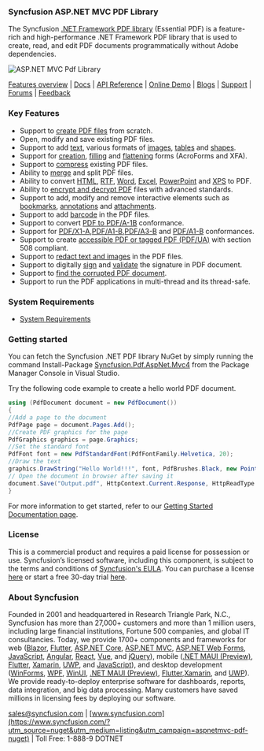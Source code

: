 ### Syncfusion ASP.NET MVC PDF Library
The Syncfusion [.NET Framework PDF library](https://www.syncfusion.com/pdf-framework/net/pdf-library?utm_source=nuget&utm_medium=listing&utm_campaign=aspnetmvc-pdf-nuget) (Essential PDF) is a feature-rich and high-performance .NET Framework PDF library that is used to create, read, and edit PDF documents programmatically without Adobe dependencies.

![ASP.NET MVC Pdf Library](https://cdn.syncfusion.com/nuget-readme/fileformats/net-pdf-library.png)

[Features overview](https://www.syncfusion.com/pdf-framework/net?utm_source=nuget&utm_medium=listing&utm_campaign=aspnetmvc-pdf-nuget) | [Docs](https://help.syncfusion.com/file-formats/pdf/overview?utm_source=nuget&utm_medium=listing&utm_campaign=aspnetmvc-pdf-nuget) | [API Reference](https://help.syncfusion.com/cr/file-formats/Syncfusion.Pdf.html?utm_source=nuget&utm_medium=listing&utm_campaign=aspnetmvc-pdf-nuget) | [Online Demo](https://ej2.syncfusion.com/aspnetmvc/PDF/Default?utm_source=nuget&utm_medium=listing&utm_campaign=aspnetmvc-pdf-nuget#/bootstrap5) | [Blogs](https://www.syncfusion.com/blogs/?utm_source=nuget&utm_medium=listing&utm_campaign=aspnetmvc-pdf-nuget&s=pdf) | [Support](https://support.syncfusion.com/create?utm_source=nuget&utm_medium=listing&utm_campaign=aspnetmvc-pdf-nuget) | [Forums](https://www.syncfusion.com/forums?utm_source=nuget&utm_medium=listing&utm_campaign=aspnetmvc-pdf-nuget) | [Feedback](https://www.syncfusion.com/feedback/wpf?utm_source=nuget&utm_medium=listing&utm_campaign=aspnetmvc-pdf-nuget)

### Key Features

* Support to [create PDF files](https://help.syncfusion.com/file-formats/pdf/create-pdf-file-in-asp-net-mvc?utm_source=nuget&utm_medium=listing&utm_campaign=aspnetmvc-pdf-nuget) from scratch.
* Open, modify and save existing PDF files.
* Support to add [text](https://help.syncfusion.com/file-formats/pdf/working-with-text?utm_source=nuget&utm_medium=listing&utm_campaign=aspnetmvc-pdf-nuget), various formats of [images](https://help.syncfusion.com/file-formats/pdf/working-with-images?utm_source=nuget&utm_medium=listing&utm_campaign=aspnetmvc-pdf-nuget), [tables](https://help.syncfusion.com/file-formats/pdf/working-with-tables?utm_source=nuget&utm_medium=listing&utm_campaign=aspnetmvc-pdf-nuget) and [shapes](https://help.syncfusion.com/file-formats/pdf/working-with-shapes?utm_source=nuget&utm_medium=listing&utm_campaign=aspnetmvc-pdf-nuget).
* Support for [creation](https://help.syncfusion.com/file-formats/pdf/working-with-forms#creating-a-new-pdf-form?utm_source=nuget&utm_medium=listing&utm_campaign=aspnetmvc-pdf-nuget), [filling](https://help.syncfusion.com/file-formats/pdf/working-with-forms#filling-form-fields-in-an-existing-pdf-document?utm_source=nuget&utm_medium=listing&utm_campaign=aspnetmvc-pdf-nuget) and [flattening](https://help.syncfusion.com/file-formats/pdf/working-with-forms#removing-editing-capability-of-form-fields?utm_source=nuget&utm_medium=listing&utm_campaign=aspnetmvc-pdf-nuget) forms (AcroForms and XFA).
* Support to [compress](https://help.syncfusion.com/file-formats/pdf/working-with-compression?utm_source=nuget&utm_medium=listing&utm_campaign=aspnetmvc-pdf-nuget) existing PDF files.
* Ability to [merge](https://help.syncfusion.com/file-formats/pdf/merge-documents?utm_source=nuget&utm_medium=listing&utm_campaign=aspnetmvc-pdf-nuget) and split PDF files.
* Ability to convert [HTML](https://help.syncfusion.com/file-formats/pdf/working-with-document-conversions#mhtml-to-pdf?utm_source=nuget&utm_medium=listing&utm_campaign=aspnetmvc-pdf-nuget), [RTF](https://help.syncfusion.com/file-formats/pdf/working-with-document-conversions#converting-rtf-documents-to-pdf?utm_source=nuget&utm_medium=listing&utm_campaign=aspnetmvc-pdf-nuget), [Word](https://help.syncfusion.com/file-formats/pdf/working-with-document-conversions#converting-word-documents-to-pdf?utm_source=nuget&utm_medium=listing&utm_campaign=aspnetmvc-pdf-nuget), [Excel](https://help.syncfusion.com/file-formats/pdf/working-with-document-conversions#converting-excel-documents-to-pdf?utm_source=nuget&utm_medium=listing&utm_campaign=aspnetmvc-pdf-nuget), [PowerPoint](https://help.syncfusion.com/file-formats/presentation/presentation-to-pdf?utm_source=nuget&utm_medium=listing&utm_campaign=aspnetmvc-pdf-nuget) and [XPS](https://help.syncfusion.com/file-formats/pdf/working-with-document-conversions#converting-xps-document-to-pdf?utm_source=nuget&utm_medium=listing&utm_campaign=aspnetmvc-pdf-nuget) to PDF.
* Ability to [encrypt and decrypt PDF](https://help.syncfusion.com/file-formats/pdf/working-with-security?utm_source=nuget&utm_medium=listing&utm_campaign=aspnetmvc-pdf-nuget) files with advanced standards.
* Support to add, modify and remove interactive elements such as [bookmarks](https://help.syncfusion.com/file-formats/pdf/working-with-bookmarks?utm_source=nuget&utm_medium=listing&utm_campaign=aspnetmvc-pdf-nuget), [annotations](https://help.syncfusion.com/file-formats/pdf/working-with-annotations?utm_source=nuget&utm_medium=listing&utm_campaign=aspnetmvc-pdf-nuget) and [attachments](https://help.syncfusion.com/file-formats/pdf/working-with-attachments?utm_source=nuget&utm_medium=listing&utm_campaign=aspnetmvc-pdf-nuget).
* Support to add [barcode](https://help.syncfusion.com/file-formats/pdf/working-with-barcode?utm_source=nuget&utm_medium=listing&utm_campaign=aspnetmvc-pdf-nuget) in the PDF files.
* Support to convert [PDF to PDF/A-1B](https://help.syncfusion.com/file-formats/pdf/working-with-pdf-conformance#converting-pdf-to-pdfa-1b?utm_source=nuget&utm_medium=listing&utm_campaign=aspnetmvc-pdf-nuget) conformance.
* Support for [PDF/X1-A](https://help.syncfusion.com/file-formats/pdf/working-with-pdf-conformance#adding-support-for-pdfa-1b-conformance?utm_source=nuget&utm_medium=listing&utm_campaign=aspnetmvc-pdf-nuget),[PDF/A1-B](https://help.syncfusion.com/file-formats/pdf/working-with-pdf-conformance#adding-support-for-pdfa-1b-conformance?utm_source=nuget&utm_medium=listing&utm_campaign=aspnetmvc-pdf-nuget),[PDF/A3-B](https://help.syncfusion.com/file-formats/pdf/working-with-pdf-conformance#adding-support-for-pdfa-1b-conformance?utm_source=nuget&utm_medium=listing&utm_campaign=aspnetmvc-pdf-nuget) and [PDF/A1-B](https://help.syncfusion.com/file-formats/pdf/working-with-pdf-conformance#adding-support-for-pdfa-3b-conformance?utm_source=nuget&utm_medium=listing&utm_campaign=aspnetmvc-pdf-nuget) conformances.
* Support to create [accessible PDF or tagged PDF (PDF/UA)](https://help.syncfusion.com/file-formats/pdf/working-with-tagged-pdf?utm_source=nuget&utm_medium=listing&utm_campaign=aspnetmvc-pdf-nuget) with section 508 compliant.
* Support to [redact text and images](https://help.syncfusion.com/file-formats/pdf/working-with-redaction?utm_source=nuget&utm_medium=listing&utm_campaign=aspnetmvc-pdf-nuget) in the PDF files.
* Support to digitally [sign](https://help.syncfusion.com/file-formats/pdf/working-with-digitalsignature?utm_source=nuget&utm_medium=listing&utm_campaign=aspnetmvc-pdf-nuget) and [validate](https://help.syncfusion.com/file-formats/pdf/working-with-digitalsignature?utm_source=nuget&utm_medium=listing&utm_campaign=aspnetmvc-pdf-nuget) the signature in PDF document.
* Support to [find the corrupted PDF document](https://help.syncfusion.com/file-formats/pdf/working-with-document#find-corrupted-pdf-document?utm_source=nuget&utm_medium=listing&utm_campaign=aspnetmvc-pdf-nuget).
* Support to run the PDF applications in multi-thread and its thread-safe.

### System Requirements

* [System Requirements](https://help.syncfusion.com/file-formats/installation-and-upgrade/system-requirements?utm_source=nuget&utm_medium=listing&utm_campaign=aspnetmvc-pdf-nuget)

### Getting started

You can fetch the Syncfusion .NET PDF library NuGet by simply running the command Install-Package [Syncfusion.Pdf.AspNet.Mvc4](https://www.nuget.org/packages/Syncfusion.Pdf.AspNet.Mvc4/?utm_source=nuget&utm_medium=listing&utm_campaign=aspnetmvc-pdf-nuget) from the Package Manager Console in Visual Studio.

Try the following code example to create a hello world PDF document.

```csharp
using (PdfDocument document = new PdfDocument())
{
//Add a page to the document
PdfPage page = document.Pages.Add();
//Create PDF graphics for the page
PdfGraphics graphics = page.Graphics;
//Set the standard font
PdfFont font = new PdfStandardFont(PdfFontFamily.Helvetica, 20);
//Draw the text
graphics.DrawString("Hello World!!!", font, PdfBrushes.Black, new PointF(0, 0));
// Open the document in browser after saving it
document.Save("Output.pdf", HttpContext.Current.Response, HttpReadType.Save);
}
```

For more information to get started, refer to our [Getting Started Documentation page](https://help.syncfusion.com/file-formats/pdf/create-pdf-file-in-c-sharp-vb-net?utm_source=nuget&utm_medium=listing&utm_campaign=aspnetmvc-pdf-nuget).

### License

This is a commercial product and requires a paid license for possession or use. Syncfusion’s licensed software, including this component, is subject to the terms and conditions of [Syncfusion's EULA](https://www.syncfusion.com/eula/es/?utm_source=nuget&utm_medium=listing&utm_campaign=aspnetmvc-pdf-nuget). You can purchase a license [here](https://www.syncfusion.com/sales/products?utm_source=nuget&utm_medium=listing&utm_campaign=aspnetmvc-pdf-nuget) or start a free 30-day trial [here](https://www.syncfusion.com/account/manage-trials/start-trials?utm_source=nuget&utm_medium=listing&utm_campaign=aspnetmvc-pdf-nuget).

### About Syncfusion

Founded in 2001 and headquartered in Research Triangle Park, N.C., Syncfusion has more than 27,000+ customers and more than 1 million users, including large financial institutions, Fortune 500 companies, and global IT consultancies.
Today, we provide 1700+ components and frameworks for web ([Blazor](https://www.syncfusion.com/blazor-components?utm_source=nuget&utm_medium=listing&utm_campaign=aspnetmvc-pdf-nuget), [Flutter](https://www.syncfusion.com/flutter-widgets?utm_source=nuget&utm_medium=listing&utm_campaign=aspnetmvc-pdf-nuget), [ASP.NET Core](https://www.syncfusion.com/aspnet-core-ui-controls?utm_source=nuget&utm_medium=listing&utm_campaign=aspnetmvc-pdf-nuget), [ASP.NET MVC](https://www.syncfusion.com/aspnet-mvc-ui-controls?utm_source=nuget&utm_medium=listing&utm_campaign=aspnetmvc-pdf-nuget), [ASP.NET Web Forms](https://www.syncfusion.com/jquery/aspnet-webforms-ui-controls?utm_source=nuget&utm_medium=listing&utm_campaign=aspnetmvc-pdf-nuget), [JavaScript](https://www.syncfusion.com/javascript-ui-controls?utm_source=nuget&utm_medium=listing&utm_campaign=aspnetmvc-pdf-nuget), [Angular](https://www.syncfusion.com/angular-ui-components?utm_source=nuget&utm_medium=listing&utm_campaign=aspnetmvc-pdf-nuget), [React](https://www.syncfusion.com/react-ui-components?utm_source=nuget&utm_medium=listing&utm_campaign=aspnetmvc-pdf-nuget), [Vue](https://www.syncfusion.com/vue-ui-components?utm_source=nuget&utm_medium=listing&utm_campaign=aspnetmvc-pdf-nuget), and [jQuery](https://www.syncfusion.com/jquery-ui-widgets?utm_source=nuget&utm_medium=listing&utm_campaign=aspnetmvc-pdf-nuget)), mobile ([.NET MAUI (Preview)](https://www.syncfusion.com/maui-controls?utm_source=nuget&utm_medium=listing&utm_campaign=aspnetmvc-pdf-nuget), [Flutter](https://www.syncfusion.com/flutter-widgets?utm_source=nuget&utm_medium=listing&utm_campaign=aspnetmvc-pdf-nuget), [Xamarin](https://www.syncfusion.com/xamarin-ui-controls?utm_source=nuget&utm_medium=listing&utm_campaign=aspnetmvc-pdf-nuget), [UWP](https://www.syncfusion.com/uwp-ui-controls?utm_source=nuget&utm_medium=listing&utm_campaign=aspnetmvc-pdf-nuget), and [JavaScript](https://www.syncfusion.com/javascript-ui-controls?utm_source=nuget&utm_medium=listing&utm_campaign=aspnetmvc-pdf-nuget)), and desktop development ([WinForms](https://www.syncfusion.com/winforms-ui-controls?utm_source=nuget&utm_medium=listing&utm_campaign=aspnetmvc-pdf-nuget), [WPF](https://www.syncfusion.com/wpf-controls?utm_source=nuget&utm_medium=listing&utm_campaign=aspnetmvc-pdf-nuget), [WinUI](https://www.syncfusion.com/winui-controls?utm_source=nuget&utm_medium=listing&utm_campaign=aspnetmvc-pdf-nuget), [.NET MAUI (Preview)](https://www.syncfusion.com/maui-controls?utm_source=nuget&utm_medium=listing&utm_campaign=aspnetmvc-pdf-nuget), [Flutter](https://www.syncfusion.com/flutter-widgets?utm_source=nuget&utm_medium=listing&utm_campaign=aspnetmvc-pdf-nuget),[Xamarin](https://www.syncfusion.com/xamarin-ui-controls?utm_source=nuget&utm_medium=listing&utm_campaign=aspnetmvc-pdf-nuget), and [UWP](https://www.syncfusion.com/uwp-ui-controls?utm_source=nuget&utm_medium=listing&utm_campaign=aspnetmvc-pdf-nuget)). We provide ready-to-deploy enterprise software for dashboards, reports, data integration, and big data processing. Many customers have saved millions in licensing fees by deploying our software.

[sales@syncfusion.com](mailto:sales@syncfusion.com?Subject=Syncfusion%20PDFASPNETMVC%20pdf%20-%20NuGet) | [www.syncfusion.com](https://www.syncfusion.com/?utm_source=nuget&utm_medium=listing&utm_campaign=aspnetmvc-pdf-nuget) | Toll Free: 1-888-9 DOTNET



